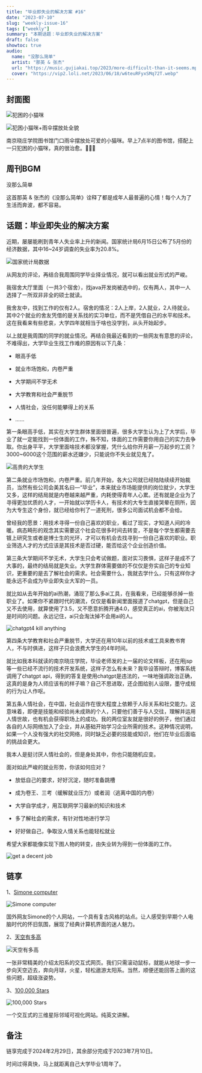 ```yaml
---
title: "毕业即失业的解决方案 #16"
date: "2023-07-10"
slug: "weekly-issue-16"
tags: ["weekly"]
summary: "本期话题：毕业即失业的解决方案"
draft: false
showtoc: true
audio:
  name: "没那么简单"
  artist: "那英 & 张杰"
  url: "https://music.gujiakai.top/2023/more-difficult-than-it-seems.mp3"
  cover: "https://vip2.loli.net/2023/06/18/w6teuRFyxSMq72T.webp"
---
```


## 封面图

![犯困的小猫咪](https://vip2.loli.net/2023/06/18/xNMWFfUaY25zJtT.webp)

![犯困小猫咪+雨伞摆放处全貌](https://vip2.loli.net/2023/06/18/W97vQCa4ugGqnME.webp)

南京晓庄学院图书馆门口雨伞摆放处可爱的小猫咪。早上7点半的图书馆，搭配上一只犯困的小猫咪，真的很治愈。🥰🥰🥰

## 周刊BGM

没那么简单

<div id="aplayer"></div>

这首那英 & 张杰的《没那么简单》诠释了都是成年人最普遍的心情！每个人为了生活而奔波，都不容易。

## 话题：毕业即失业的解决方案

近期，屡屡能刷到青年人失业率上升的新闻。国家统计局6月15日公布了5月份的经济数据，其中16~24岁调查的失业率为20.8%。

![国家统计局数据](https://vip2.loli.net/2023/06/18/1MQJhk83FT4Pvti.webp)

从网友的评论，再结合我周围同学毕业择业情况，就可以看出就业形式的严峻。

我宿舍大厅里面（一共3个宿舍），找java开发岗被选中的，仅有两人，其中一人选择了一所双非非全的硕士就读。

我舍友中，找到工作的仅有2人。宿舍的情况：2人上岸，2人就业，2人待就业。其中2个就业的舍友凭借的是关系找的实习单位，而不是凭借自己的水平和技术。
这在我看来有些悲哀，大学四年就相当于啥也没学到，从头开始起步。

以上就是我周围的同学的就业情况。再结合我最近看到的一些网友有意思的评论，不难得出，大学毕业生找工作难的原因有以下几条：

- 眼高手低

- 就业市场饱和，内卷严重

- 大学期间不学无术

- 大学教育和社会严重脱节

- 人情社会，没任何能攀得上的关系

- ......

第一条眼高手低，其实在大学生群体里面很普遍，很多大学生认为上了大学后，毕业了就一定能找到一份体面的工作，殊不知，体面的工作需要你用自己的实力去争取。你出身平平，大学里面啥技术都没掌握，凭什么给你开月薪一万起步的工资？3000~6000这个范围的薪水还嫌少，只能说你不失业就见鬼了。

![高贵的大学生](https://vip2.loli.net/2023/06/18/ZwBXh8cYUvVPKno.webp)

第二条就业市场饱和，内卷严重。前几年开始，各大公司就已经陆陆续续开始裁员，当然有些公司会美其名曰—“毕业”，本来就业市场能提供的岗位就少，大学生又多，这样的结局就是内卷越来越严重，内耗使得青年人心累。还有就是企业为了寻得更加优质的人才，一开始就以学历卡人，有技术的大专生直接哭晕在厕所，因为大专生这个身份，就已经给你判了一道死刑，很多公司面试机会都不会给。


曾经我的愿景：用技术寻得一份自己喜欢的职业，看过了现实，才知道人间的冷暖。病态畸形的观念其实需要这个社会花很多时间去转变，不是每个学生都需要去镀上研究生或者是博士生的光环，才可以有机会去找寻到一份自己喜欢的职业。职业筛选人才的方式应该是其技术是否过硬，能否给这个企业创造价值。

第三条大学期间不学无术，大学生只会考试做题，面对实习畏惧，这样子是成不了大事的，最终的结局就是失业。大学生群体需要做的不仅仅是夯实自己的专业知识，更重要的是去了解社会的需求。社会需要什么，我就去学什么，只有这样你才能永远不会成为毕业即失业大军的一员。

就比如从去年开始的ai热潮，涌现了那么多ai工具，在我看来，已经能够杀掉一些职业了。如果你不紧跟时代的潮流，仅仅是看新闻里面报道了chatgpt，但是自己又不去使用，就算使用了3.5，又不愿意折腾开通4.0，感受真正的ai，你被淘汰只是时间的问题。永远记住，ai只会淘汰掉不会用ai的人。

![chatgpt4 kill anything](https://vip2.loli.net/2023/05/16/9POdS3hNsWULj5g.webp)

第四条大学教育和社会严重脱节，大学还在用10年以前的技术或工具来教书育人，不与时俱进，这样子只会浪费大学生的4年时间。

就比如我本科就读的南京晓庄学院，毕设老师发的上一届的论文样板，还在用jsp等一些已经不流行的技术开发系统，这样子怎么有未来？我毕设答辩时，博客系统调用了chatgpt api，得到的答复是使用chatgpt是违法的，一味地强调政治正确，这真的是身为人师应该有的样子嘛？自己不思进取，还企图给别人设限，墨守成规的行为让人作呕。

第五条人情社会，在中国，社会运作在很大程度上依赖于人际关系和社交能力。这意味着，即便是技能和经验尚未成熟的个人，只要他们善于与人交往，理解并运用人情世故，也有机会获得职场上的成功。我的两位室友就是很好的例子，他们通过各自的人际网络加入了企业，并从基础开始学习企业所需的技术。这种情况说明，如果一个人没有强大的社交网络，同时缺乏必要的技能或知识，他们在毕业后面临的挑战会更大。

我本人是挺讨厌人情社会的，但是身处其中，你也只能随机应变。

面对如此严峻的就业形势，你该如何应对？

- 放低自己的要求，好好沉淀，随时准备跳槽

- 成为卷王、三考（缓解就业压力）或者润（逃离中国的内卷）

- 大学自学成才，用互联网学习最新的知识和技术

- 多了解社会的需求，有针对性地进行学习

- 好好做自己，争取没人情关系也能轻松就业

希望大家都能像实现下图人物的转变，由失业转为得到一份体面的工作。

![get a decent job](https://vip2.loli.net/2023/06/18/jU3ywtvSpHudihP.webp)

## 链享

1、[Simone computer](https://simone.computer/)

![Simone computer](https://cdn.sa.net/2024/02/29/ulTjiD8gyawpHzG.webp)

国外网友Simone的个人网站，一个具有复古风格的站点。让人感受到早期个人电脑时代的怀旧氛围，展现了经典计算机界面的迷人魅力。

2、[天空有多高](https://www.secaibi.com/howbigisspace/)

![天空有多高](https://cdn.sa.net/2024/02/29/5S8wTjfeYCE19pt.webp)

一张非常精美的介绍太阳系的交互式网页。我们只需滚动鼠标，就能从地球一步一步向天空迈去，奔向月球，火星，轻松遨游太阳系。当然，顺便还能回答上面的这些问题，超级涨姿势。

3、[100,000 Stars](https://stars.chromeexperiments.com/)

![100,000 Stars](https://cdn.sa.net/2024/02/29/Kp9XZuvGzILa4Wt.webp)

一个交互式的三维星际邻域可视化网站。纯英文讲解。

## 备注

链享完成于2024年2月29日，其余部分完成于2023年7月10日。

时间过得真快，马上就距离自己大学毕业1周年了。